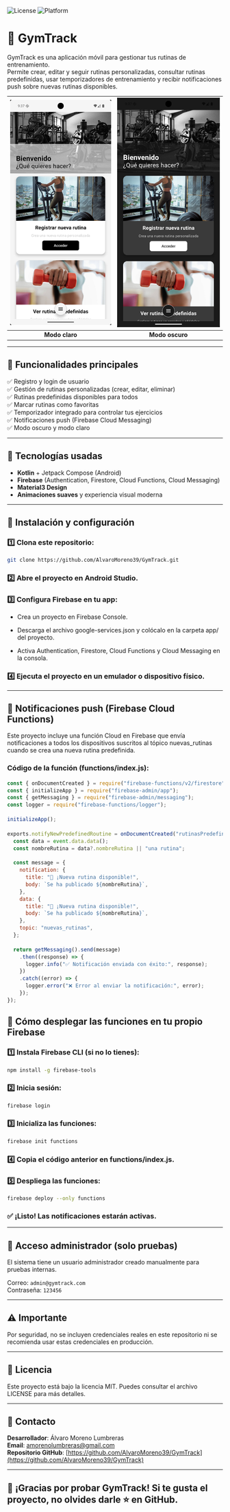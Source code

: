 ![License](https://img.shields.io/badge/license-MIT-blue.svg)
![Platform](https://img.shields.io/badge/platform-Android-green.svg)

# 💪 GymTrack

GymTrack es una aplicación móvil para gestionar tus rutinas de entrenamiento.  
Permite crear, editar y seguir rutinas personalizadas, consultar rutinas predefinidas, usar temporizadores de entrenamiento y recibir notificaciones push sobre nuevas rutinas disponibles.

| ![Pantalla modo claro](screenshots/light_mode.png) | ![Pantalla modo oscuro](screenshots/dark_mode.png) |
|:--:|:--:|
| **Modo claro** | **Modo oscuro** |

---

## 🚀 Funcionalidades principales

✅ Registro y login de usuario  
✅ Gestión de rutinas personalizadas (crear, editar, eliminar)  
✅ Rutinas predefinidas disponibles para todos  
✅ Marcar rutinas como favoritas  
✅ Temporizador integrado para controlar tus ejercicios  
✅ Notificaciones push (Firebase Cloud Messaging)  
✅ Modo oscuro y modo claro

---

## 📲 Tecnologías usadas

- **Kotlin** + Jetpack Compose (Android)  
- **Firebase** (Authentication, Firestore, Cloud Functions, Cloud Messaging)  
- **Material3 Design**  
- **Animaciones suaves** y experiencia visual moderna

---

## 🔧 Instalación y configuración

### 1️⃣ Clona este repositorio:
```bash
git clone https://github.com/AlvaroMoreno39/GymTrack.git
```

### 2️⃣ Abre el proyecto en Android Studio.
### 3️⃣ Configura Firebase en tu app:
- Crea un proyecto en Firebase Console.

- Descarga el archivo google-services.json y colócalo en la carpeta app/ del proyecto.

- Activa Authentication, Firestore, Cloud Functions y Cloud Messaging en la consola.

### 4️⃣ Ejecuta el proyecto en un emulador o dispositivo físico.

---

## 🔔 Notificaciones push (Firebase Cloud Functions)
Este proyecto incluye una función Cloud en Firebase que envía notificaciones a todos los dispositivos suscritos al tópico nuevas_rutinas cuando se crea una nueva rutina predefinida.

### Código de la función (functions/index.js):
```javascript
const { onDocumentCreated } = require("firebase-functions/v2/firestore");
const { initializeApp } = require("firebase-admin/app");
const { getMessaging } = require("firebase-admin/messaging");
const logger = require("firebase-functions/logger");

initializeApp();

exports.notifyNewPredefinedRoutine = onDocumentCreated("rutinasPredefinidas/{docId}", (event) => {
  const data = event.data.data();
  const nombreRutina = data?.nombreRutina || "una rutina";

  const message = {
    notification: {
      title: "💪 ¡Nueva rutina disponible!",
      body: `Se ha publicado ${nombreRutina}`,
    },
    data: {
      title: "💪 ¡Nueva rutina disponible!",
      body: `Se ha publicado ${nombreRutina}`,
    },
    topic: "nuevas_rutinas",
  };

  return getMessaging().send(message)
    .then((response) => {
      logger.info("✅ Notificación enviada con éxito:", response);
    })
    .catch((error) => {
      logger.error("❌ Error al enviar la notificación:", error);
    });
});
```

## 🔧 Cómo desplegar las funciones en tu propio Firebase

### 1️⃣ Instala Firebase CLI (si no lo tienes):
```bash
npm install -g firebase-tools
```

### 2️⃣ Inicia sesión:
```bash
firebase login
```

### 3️⃣ Inicializa las funciones:
```bash
firebase init functions
```

### 4️⃣ Copia el código anterior en functions/index.js.

### 5️⃣ Despliega las funciones:
```bash
firebase deploy --only functions
```

### ✅ ¡Listo! Las notificaciones estarán activas.

---

## 👤 Acceso administrador (solo pruebas)
El sistema tiene un usuario administrador creado manualmente para pruebas internas.

Correo: `admin@gymtrack.com`  
Contraseña: `123456`

---

## ⚠ Importante

Por seguridad, no se incluyen credenciales reales en este repositorio ni se recomienda usar estas credenciales en producción.

---

## 📄 Licencia
Este proyecto está bajo la licencia MIT.
Puedes consultar el archivo LICENSE para más detalles.

---

## 🙌 Contacto
**Desarrollador**: Álvaro Moreno Lumbreras  
**Email**: [amorenolumbreras@gmail.com](mailto:amorenolumbreras@gmail.com)  
**Repositorio GitHub**: [https://github.com/AlvaroMoreno39/GymTrack](https://github.com/AlvaroMoreno39/GymTrack)

---

## 🌟 ¡Gracias por probar GymTrack! Si te gusta el proyecto, no olvides darle ⭐ en GitHub.

